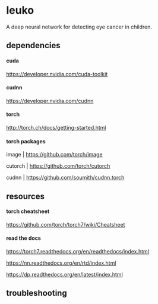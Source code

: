 # leuko
A deep neural network for detecting eye cancer in children.

## dependencies

#### cuda
https://developer.nvidia.com/cuda-toolkit

#### cudnn
https://developer.nvidia.com/cudnn

#### torch
http://torch.ch/docs/getting-started.html

#### torch packages

image | https://github.com/torch/image

cutorch | https://github.com/torch/cutorch

cudnn | https://github.com/soumith/cudnn.torch

## resources

#### torch cheatsheet
https://github.com/torch/torch7/wiki/Cheatsheet

#### read the docs
https://torch7.readthedocs.org/en/readthedocs/index.html

https://nn.readthedocs.org/en/rtd/index.html

https://dp.readthedocs.org/en/latest/index.html

## troubleshooting
